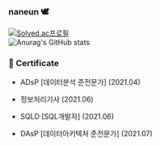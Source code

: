 ### naneun 🕊️
[![Solved.ac프로필](http://mazassumnida.wtf/api/mini/generate_badge?boj=naneun)](https://solved.ac/naneun)  
![Anurag's GitHub stats](https://github-readme-stats.vercel.app/api?username=naneun&show_icons=true&theme=tokyonight)  

### 📖 Certificate  
- ADsP [데이터분석 준전문가] (2021.04)


- 정보처리기사 (2021.06)


- SQLD [SQL개발자] (2021.06)


- DAsP [데이터아키텍처 준전문가] (2021.07)  

<!--
**naneun/naneun** is a ✨ _special_ ✨ repository because its `README.md` (this file) appears on your GitHub profile.

Here are some ideas to get you started:

- 🔭 I’m currently working on ...
- 🌱 I’m currently learning ...
- 👯 I’m looking to collaborate on ...
- 🤔 I’m looking for help with ...
- 💬 Ask me about ...
- 📫 How to reach me: ...
- 😄 Pronouns: ...
- ⚡ Fun fact: ...
-->
